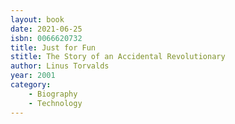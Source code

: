 ```yaml
---
layout: book
date: 2021-06-25
isbn: 0066620732
title: Just for Fun
stitle: The Story of an Accidental Revolutionary
author: Linus Torvalds
year: 2001
category:
    - Biography
    - Technology
---
```

